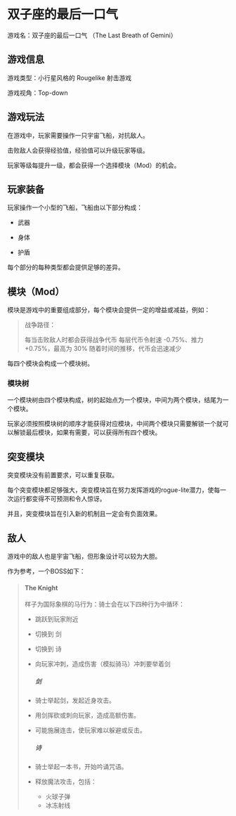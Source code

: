 # 双子座的最后一口气

游戏名：双子座的最后一口气 （The Last Breath of Gemini）

## 游戏信息

游戏类型：小行星风格的 Rougelike 射击游戏

游戏视角：Top-down

## 游戏玩法

在游戏中，玩家需要操作一只宇宙飞船，对抗敌人。

击败敌人会获得经验值，经验值可以升级玩家等级。

玩家等级每提升一级，都会获得一个选择模块（Mod）的机会。

## 玩家装备

玩家操作一个小型的飞船，飞船由以下部分构成：

- 武器

- 身体

- 护盾

每个部分的每种类型都会提供足够的差异。

## 模块（Mod）

模块是游戏中的重要组成部分，每个模块会提供一定的增益或减益，例如：

> 战争路径：
> 
> 每当击败敌人时都会获得战争代币
> 每层代币令射速 -0.75%、推力 +0.75%，最高为 30%
> 随着时间的推移，代币会迅速减少

每四个模块会构成一个模块树。

### 模块树

一个模块树由四个模块构成，树的起始点为一个模块，中间为两个模块，结尾为一个模块。

玩家必须按照模块树的顺序才能获得对应模块，中间两个模块只需要解锁一个就可以解锁最后模块，如果有需要，可以获得所有四个模块。

## 突变模块

突变模块没有前置要求，可以重复获取。

每个突变模块都足够强大，突变模块旨在努力发挥游戏的rogue-lite潜力，使每一次运行都变得不可预测和令人惊讶。

并且，突变模块旨在引入新的机制且一定会有负面效果。

## 敌人

游戏中的敌人也是宇宙飞船，但形象设计可以较为大胆。

作为参考，一个BOSS如下：

> #### The Knight
> 
> 样子为国际象棋的马行为：骑士会在以下四种行为中循环：
> 
> * 跳跃到玩家附近
> 
> * 切换到 剑
> 
> * 切换到 诗
> 
> * 向玩家冲刺，造成伤害（模拟骑马）冲刺要举着剑
>   
>   ##### 剑
> 
> * 骑士举起剑，发起近身攻击。
> 
> * 用剑挥砍或刺向玩家，造成高额伤害。
> 
> * 可能施展连击，使玩家难以躲避或反击。
>   
>   ##### 诗
> 
> * 骑士举起一本书，开始吟诵咒语。
> 
> * 释放魔法攻击，包括：
>   
>   * 火球子弹
>   * 冰冻射线

